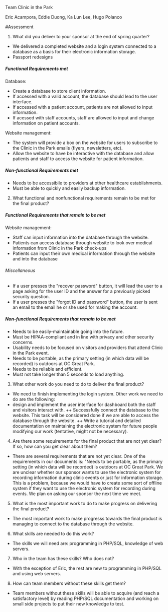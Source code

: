 Team Clinic in the Park 

Eric Acampora, Eddie Duong, Ka Lun Lee, Hugo Polanco

#Assessment

1) What did you deliver to your sponsor at the end of spring quarter? 

+ We delivered a completed website and a login system connected to a database as a basis for their electronic information storage. 
+ Passport redesigns
##### Functional Requirements met

 Database:

+ Create a database to store client information.
+ If accessed with a valid account, the database should lead to the user interface.
+ If accessed with a patient account, patients are not allowed to input information.
+ If acessed with staff accounts, staff are allowed to input and change information on patient accounts.

 Website management:
 
+ The system will provide a box on the website for users to subscribe to the Clinic in the Park emails (flyers, newsletters, etc).
+ Allow the website to have be interactive with the database and allow patients and staff to access the website for patient information.

##### Non-functional Requirements met
+ Needs to be accessibile to providers at other healthcare establishments.
+ Must be able to quickly and easily backup information.


2) What functional and nonfunctional requirements remain to be met for the final product?

##### Functional Requirements that remain to be met
 Website management:
 
+ Staff can input information into the database through the website. 
+ Patients can access database through website to look over medical information from Clinic in the Park check-ups
+ Patients can input their own medical information through the website and into the database

###### Miscellaneous
+ If a user presses the "recover password" button, it will lead the user to a page asking for the user ID and the answer for a previously picked security question.
+ If a user presses the "forgot ID and password" button, the user is sent an email to the email he or she used for making the account. 


##### Non-functional Requirements that remain to be met
+ Needs to be easily-maintainable going into the future.
+ Must be HIPAA-compliant and in line with privacy and other security concerns.
+ Usability needs to be focused on visitors and providers that attend Clinic in the Park event.
+ Needs to be portable, as the primary setting (in which data will be recorded) is outdoors at OC Great Park.
+ Needs to be reliable and efficient.
+ Must not take longer than 5 seconds to load anything.

3) What other work do you need to do to deliver the final product?
  + We need to finish implementing the login system. Other work we need to do are the following: 
   + design and implement the user interface for dashboard both the staff and visitors interact with. 
  ++ Successfully connect the database to the website. This task will be considered done if we are able to access the database through the website.
  ++ Write a tutorial and detailed documentation on maintaining the electronic system for future people modifying our work (tentative, might not be necessary). 

4) Are there some requirements for the final product that are not yet clear? If so, how can you get clear about them?
  + There are several requirements that are not yet clear. One of the requirements in our documents is: "Needs to be portable, as the primary setting (in which data will be recorded) is outdoors at OC Great Park. We are unclear whether our sponsor wants to use the electronic system for recording information during clinic events or just for information storage. This is a problem, because we would have to create some sort of offline system if they want to use the electronic system for recording during events. We plan on asking our sponsor the next time we meet.
  
5) What is the most important work to do to make progress on delivering the final product?
  + The most important work to make progresss towards the final product is managing to connect to the database through the website.
  
6) What skills are needed to do this work?
 + The skills we will need are: programming in PHP/SQL, knowledge of web servers.
 
7) Who in the team has these skills? Who does not?
  + With the exception of Eric, the rest are new to programming in PHP/SQL and using web servers.  
  
8) How can team members without these skills get them?
  + Team members without these skills will be able to acquire (and reach a satisfactory level) by reading PHP/SQL documentation and working on small side projects to put their new knowledge to test. 
